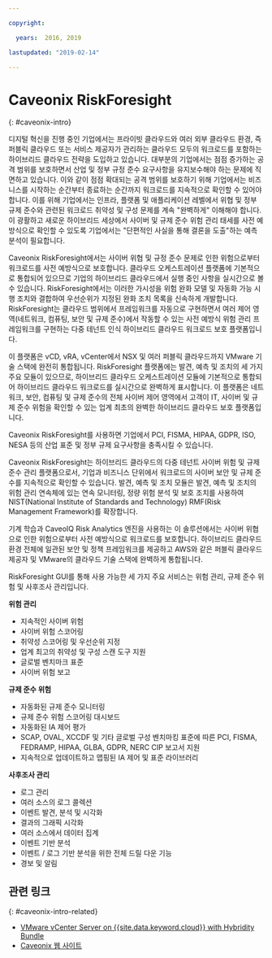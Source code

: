 ```yaml
---

copyright:

  years:  2016, 2019

lastupdated: "2019-02-14"

---
```


# Caveonix RiskForesight
{: #caveonix-intro}

디지털 혁신을 진행 중인 기업에서는 프라이빗 클라우드와 여러 외부 클라우드 환경, 즉 퍼블릭 클라우드 또는 서비스 제공자가 관리하는 클라우드 모두의 워크로드를 포함하는 하이브리드 클라우드 전략을 도입하고 있습니다. 대부분의 기업에서는 점점 증가하는 공격 범위를 보호하면서 산업 및 정부 규정 준수 요구사항을 유지보수해야 하는 문제에 직면하고 있습니다. 이와 같이 점점 확대되는 공격 범위를 보호하기 위해 기업에서는 비즈니스를 시작하는 순간부터 종료하는 순간까지 워크로드를 지속적으로 확인할 수 있어야 합니다. 이를 위해 기업에서는 인프라, 플랫폼 및 애플리케이션 레벨에서 위협 및 정부 규제 준수와 관련된 워크로드 취약성 및 구성 문제를 계속 "완벽하게" 이해해야 합니다. 이 광활하고 새로운 하이브리드 세상에서 사이버 및 규제 준수 위험 관리 태세를 사전 예방식으로 확인할 수 있도록 기업에서는 "단편적인 사실을 통해 결론을 도출"하는 예측 분석이 필요합니다.

Caveonix RiskForesight에서는 사이버 위협 및 규정 준수 문제로 인한 위험으로부터 워크로드를 사전 예방식으로 보호합니다. 클라우드 오케스트레이션 플랫폼에 기본적으로 통합되어 있으므로 기업의 하이브리드 클라우드에서 실행 중인 사항을 실시간으로 볼 수 있습니다. RiskForesight에서는 이러한 가시성을 위험 완화 모델 및 자동화 가능 시행 조치와 결합하여 우선순위가 지정된 완화 조치 목록을 신속하게 개발합니다. RiskForesight는 클라우드 범위에서 프레임워크를 자동으로 구현하면서 여러 제어 영역(네트워크, 컴퓨팅, 보안 및 규제 준수)에서 작동할 수 있는 사전 예방식 위험 관리 프레임워크를 구현하는 다중 테넌트 인식 하이브리드 클라우드 워크로드 보호 플랫폼입니다.

이 플랫폼은 vCD, vRA, vCenter에서 NSX 및 여러 퍼블릭 클라우드까지 VMware 기술 스택에 완전히 통합됩니다. RiskForesight 플랫폼에는 발견, 예측 및 조치의 세 가지 주요 모듈이 있으므로, 하이브리드 클라우드 오케스트레이션 모듈에 기본적으로 통합되어 하이브리드 클라우드 워크로드를 실시간으로 완벽하게 표시합니다. 이 플랫폼은 네트워크, 보안, 컴퓨팅 및 규제 준수의 전체 사이버 제어 영역에서 고객이 IT, 사이버 및 규제 준수 위험을 확인할 수 있는 업계 최초의 완벽한 하이브리드 클라우드 보호 플랫폼입니다.

Caveonix RiskForesight를 사용하면 기업에서 PCI, FISMA, HIPAA, GDPR, ISO, NESA 등의 산업 표준 및 정부 규제 요구사항을 충족시킬 수 있습니다.

Caveonix RiskForesight는 하이브리드 클라우드의 다중 테넌트 사이버 위험 및 규제 준수 관리 플랫폼으로서, 기업과 비즈니스 단위에서 워크로드의 사이버 보안 및 규제 준수를 지속적으로 확인할 수 있습니다. 발견, 예측 및 조치 모듈은 발견, 예측 및 조치의 위험 관리 연속체에 있는 연속 모니터링, 정량 위험 분석 및 보호 조치를 사용하여 NIST(National Institute of Standards and Technology) RMF(Risk Management Framework)를 확장합니다.

기계 학습과 CaveoIQ Risk Analytics 엔진을 사용하는 이 솔루션에서는 사이버 위협으로 인한 위험으로부터 사전 예방식으로 워크로드를 보호합니다. 하이브리드 클라우드 환경 전체에 일관된 보안 및 정책 프레임워크를 제공하고 AWS와 같은 퍼블릭 클라우드 제공자 및 VMware의 클라우드 기술 스택에 완벽하게 통합됩니다.

RiskForesight GUI를 통해 사용 가능한 세 가지 주요 서비스는 위험 관리, 규제 준수 위험 및 사후조사 관리입니다.

**위험 관리**
-	지속적인 사이버 위험
- 사이버 위험 스코어링
-	취약성 스코어링 및 우선순위 지정
-	업계 최고의 취약성 및 구성 스캔 도구 지원
-	글로벌 벤치마크 표준
-	사이버 위험 보고

**규제 준수 위험**
- 자동화된 규제 준수 모니터링
-	규제 준수 위험 스코어링 대시보드
-	자동화된 IA 제어 평가
-	SCAP, OVAL, XCCDF 및 기타 글로벌 구성 벤치마킹 표준에 따른 PCI, FISMA, FEDRAMP, HIPAA, GLBA, GDPR, NERC CIP 보고서 지원
-	지속적으로 업데이트하고 맵핑된 IA 제어 및 표준 라이브러리

**사후조사 관리**
-	로그 관리
-	여러 소스의 로그 콜렉션
-	이벤트 발견, 분석 및 시각화
-	결과의 그래픽 시각화
-	여러 소스에서 데이터 집계
-	이벤트 기반 분석
-	이벤트 / 로그 기반 분석을 위한 전체 드릴 다운 기능
-	경보 및 알림

## 관련 링크
{: #caveonix-intro-related}

*   [VMware vCenter Server on {{site.data.keyword.cloud}} with Hybridity Bundle](/docs/services/vmwaresolutions/archiref/vcs/vcs-hybridity-intro.html)
*   [Caveonix 웹 사이트](https://www.caveonix.com/)
